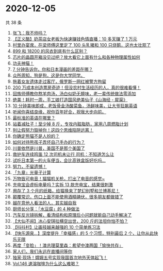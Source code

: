 # 2020-12-05

共 38 条

<!-- BEGIN -->
<!-- 最后更新时间 Sat Dec 05 2020 23:08:20 GMT+0800 (CST) -->

1. [张飞：我不帅吗？](https://www.zhihu.com/zvideo/1318599034291367936)
2. [【正义酷】奶茶店女老板为快速赚钱色情直播：10 多天赚了 1
   万元](https://www.zhihu.com/zvideo/1317858531320991744)
3. [村里办宴席，在梁师傅这里定了 100 头乳猪和 100
   只烧鹅，这也太壮观了](https://www.zhihu.com/zvideo/1318527255107506176)
4. [899 和 18200 的风衣到底有什么区别？](https://www.zhihu.com/zvideo/1318334042178641920)
5. [芯片的晶圆开箱没见过吧？放大看它上面有什么和各种物理属性如何](https://www.zhihu.com/zvideo/1318608996127580160)
6. [功夫神猫！](https://www.zhihu.com/zvideo/1317961486023475200)
7. [7 分钟告诉你，你和日本漫画的差距在哪？](https://www.zhihu.com/zvideo/1318354305003286528)
8. [众所周知，狗是狗，这是你大学同学。](https://www.zhihu.com/zvideo/1318492241749524480)
9. [拖着女友遗体走过客厅，俄罗斯一网红被警方拘留](https://www.zhihu.com/zvideo/1318291788063367168)
10. [200
    万成本创造票房奇迹！但没农村生活经历的人，真的很难看懂！](https://www.zhihu.com/zvideo/1318628542193164288)
11. [回族师傅教你熬羊肉汤，汤白似奶无膻味，老一辈传统做法零添加](https://www.zhihu.com/zvideo/1318497813476093952)
12. [绝美！耗时一周，手工娘打造国风绝美仙子《山海经 -
    犀渠》](https://www.zhihu.com/zvideo/1318163631461605376)
13. [10
    分钟美味即成，老饭骨金汤酸菜鱼，汤鲜味美，让大爷狂飙英语](https://www.zhihu.com/zvideo/1318661403507851264)
14. [听闻你喜结良缘，祝你百年好合，祝我大步向前。](https://www.zhihu.com/zvideo/1318591995385356288)
15. [最标准的英语在哪里？](https://www.zhihu.com/zvideo/1317230119031791616)
16. [站着减肚子！至少掉 8
    斤，专攻内脏脂肪，家用八周燃脂计划](https://www.zhihu.com/zvideo/1318283935831404544)
17. [别让假努力毁掉你！这四个思维陷阱远离！](https://www.zhihu.com/zvideo/1318294525513437184)
18. [你确定熊猫不是人扮的？](https://www.zhihu.com/zvideo/1318198024976764928)
19. [如何对待熊孩子弄坏自己手办的行为？](https://www.zhihu.com/zvideo/1317878913033543680)
20. [川普依然是川普，美国不是那个美国了](https://www.zhihu.com/zvideo/1318333419541897216)
21. [救护车连续鸣笛 12 次司机未让行
    司机：不知道怎么让](https://www.zhihu.com/zvideo/1318211503770923008)
22. [试吃日本第一的火车便当，会比高铁盒饭好吃吗...](https://www.zhihu.com/zvideo/1317201588902612992)
23. [努力，不留遗憾！](https://www.zhihu.com/zvideo/1318182708929880064)
24. [「九章」光量子计算](https://www.zhihu.com/zvideo/1318131819222016000)
25. [万物皆可电音！猫猫机关枪，打出了电音的感觉~](https://www.zhihu.com/zvideo/1318202209763962880)
26. [充电宝会虚标电量吗？实拆 13
    款充电宝，结果很刺激](https://www.zhihu.com/zvideo/1318259707610734592)
27. [用存了 3
    个月的纸箱，给猫换来了梦幻别墅和兰博基尼！](https://www.zhihu.com/zvideo/1318233809939406848)
28. [颠覆常识，伤口上面不能使用酒精碘伏，很多朋友都做错了](https://www.zhihu.com/zvideo/1318140030461304832)
29. [越在意他人看法的人，其实越自我](https://www.zhihu.com/zvideo/1317576912831492096)
30. [厨师长分享：「水豆腐」的 4 种做法](https://www.zhihu.com/zvideo/1318214775533731840)
31. [汽车反光镜拆解，看清结构和原理后小问题就能自己动手解决了](https://www.zhihu.com/zvideo/1318302616871075840)
32. [【大仙不闹】冰心安琪拉横空出世，200
    斤的法坦你怕不怕？](https://www.zhihu.com/zvideo/1318296625815810048)
33. [【抖抖村】让画技越来越强的 10 个简单练习法](https://www.zhihu.com/zvideo/1317877533488844800)
34. [【快乐源泉…】深度提升「幸福感」的 5 个习惯，特别最后 2
    个，让你从此快乐无限](https://www.zhihu.com/zvideo/1318191288399511552)
35. [再度「变脸」！澳总理莫里森：希望中澳两国「愉快共存」](https://www.zhihu.com/zvideo/1317892299578273792)
36. [家人们，我们永远在直播间等你](https://www.zhihu.com/zvideo/1317962546864115712)
37. [独家·现场！嫦娥五号实现我国首次地外天体起飞！](https://www.zhihu.com/zvideo/1317983242587267072)
38. [Vol.146 速溶咖啡为什么这么难喝？](https://www.zhihu.com/zvideo/1317915340333445120)

<!-- END -->
